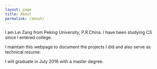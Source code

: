 ```yaml
---
layout: page
title: About
permalink: /about/
---
```


I am Lei Zang from Peking University, P.R.China. I have been studying CS since I entered college. 

I maintain this webpage to document the projects I did and also serve as technical resume.

I will graduate in July 2016 with a master degree.